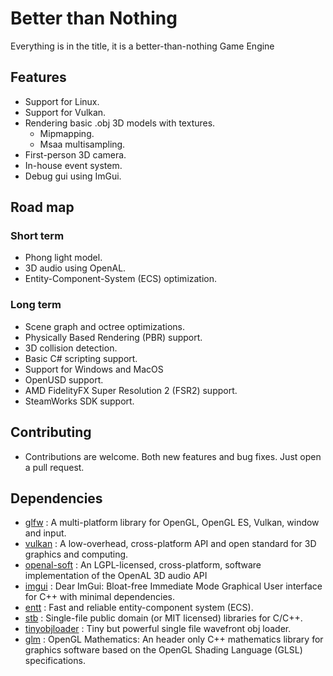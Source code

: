 # Better than Nothing
Everything is in the title, it is a better-than-nothing Game Engine

## Features

 - Support for Linux.
 - Support for Vulkan.
 - Rendering basic .obj 3D models with textures.
	- Mipmapping.
	- Msaa multisampling.
 - First-person 3D camera.
 - In-house event system.
 - Debug gui using ImGui.

## Road map

### Short term

 - Phong light model.
 - 3D audio using OpenAL.
 - Entity-Component-System (ECS) optimization.

### Long term

 - Scene graph and octree optimizations.
 - Physically Based Rendering (PBR) support.
 - 3D collision detection.
 - Basic C# scripting support.
 - Support for Windows and MacOS
 - OpenUSD support.
 - AMD FidelityFX Super Resolution 2 (FSR2) support.
 - SteamWorks SDK support.

## Contributing

 - Contributions are welcome. Both new features and bug fixes. Just open a pull request.

## Dependencies

- [glfw](https://github.com/glfw/glfw) : A multi-platform library for OpenGL, OpenGL ES, Vulkan, window and input.
- [vulkan](https://github.com/KhronosGroup/Vulkan-Headers) : A low-overhead, cross-platform API and open standard for 3D graphics and computing.
- [openal-soft](https://github.com/kcat/openal-soft) : An LGPL-licensed, cross-platform, software implementation of the OpenAL 3D audio API
- [imgui](https://github.com/ocornut/imgui) : Dear ImGui: Bloat-free Immediate Mode Graphical User interface for C++ with minimal dependencies.
- [entt](https://github.com/skypjack/entt) : Fast and reliable entity-component system (ECS).
- [stb](https://github.com/nothings/stb) : Single-file public domain (or MIT licensed) libraries for C/C++.
- [tinyobjloader](https://github.com/tinyobjloader/tinyobjloader) : Tiny but powerful single file wavefront obj loader.
- [glm](https://github.com/g-truc/glm) : OpenGL Mathematics: An header only C++ mathematics library for graphics software based on the OpenGL Shading Language (GLSL) specifications.
